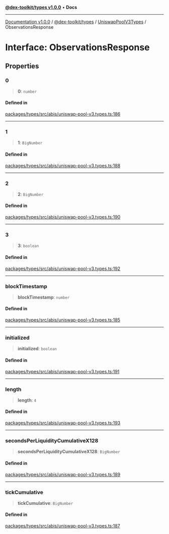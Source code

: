 [**@dex-toolkit/types v1.0.0**](../../../README.md) • **Docs**

***

[Documentation v1.0.0](../../../../../packages.md) / [@dex-toolkit/types](../../../README.md) / [UniswapPoolV3Types](../README.md) / ObservationsResponse

# Interface: ObservationsResponse

## Properties

### 0

> **0**: `number`

#### Defined in

[packages/types/src/abis/uniswap-pool-v3.types.ts:186](https://github.com/niZmosis/dex-toolkit/blob/3d8b41b44787b30fbea5de3ab4737662ffb61bc8/packages/types/src/abis/uniswap-pool-v3.types.ts#L186)

***

### 1

> **1**: `BigNumber`

#### Defined in

[packages/types/src/abis/uniswap-pool-v3.types.ts:188](https://github.com/niZmosis/dex-toolkit/blob/3d8b41b44787b30fbea5de3ab4737662ffb61bc8/packages/types/src/abis/uniswap-pool-v3.types.ts#L188)

***

### 2

> **2**: `BigNumber`

#### Defined in

[packages/types/src/abis/uniswap-pool-v3.types.ts:190](https://github.com/niZmosis/dex-toolkit/blob/3d8b41b44787b30fbea5de3ab4737662ffb61bc8/packages/types/src/abis/uniswap-pool-v3.types.ts#L190)

***

### 3

> **3**: `boolean`

#### Defined in

[packages/types/src/abis/uniswap-pool-v3.types.ts:192](https://github.com/niZmosis/dex-toolkit/blob/3d8b41b44787b30fbea5de3ab4737662ffb61bc8/packages/types/src/abis/uniswap-pool-v3.types.ts#L192)

***

### blockTimestamp

> **blockTimestamp**: `number`

#### Defined in

[packages/types/src/abis/uniswap-pool-v3.types.ts:185](https://github.com/niZmosis/dex-toolkit/blob/3d8b41b44787b30fbea5de3ab4737662ffb61bc8/packages/types/src/abis/uniswap-pool-v3.types.ts#L185)

***

### initialized

> **initialized**: `boolean`

#### Defined in

[packages/types/src/abis/uniswap-pool-v3.types.ts:191](https://github.com/niZmosis/dex-toolkit/blob/3d8b41b44787b30fbea5de3ab4737662ffb61bc8/packages/types/src/abis/uniswap-pool-v3.types.ts#L191)

***

### length

> **length**: `4`

#### Defined in

[packages/types/src/abis/uniswap-pool-v3.types.ts:193](https://github.com/niZmosis/dex-toolkit/blob/3d8b41b44787b30fbea5de3ab4737662ffb61bc8/packages/types/src/abis/uniswap-pool-v3.types.ts#L193)

***

### secondsPerLiquidityCumulativeX128

> **secondsPerLiquidityCumulativeX128**: `BigNumber`

#### Defined in

[packages/types/src/abis/uniswap-pool-v3.types.ts:189](https://github.com/niZmosis/dex-toolkit/blob/3d8b41b44787b30fbea5de3ab4737662ffb61bc8/packages/types/src/abis/uniswap-pool-v3.types.ts#L189)

***

### tickCumulative

> **tickCumulative**: `BigNumber`

#### Defined in

[packages/types/src/abis/uniswap-pool-v3.types.ts:187](https://github.com/niZmosis/dex-toolkit/blob/3d8b41b44787b30fbea5de3ab4737662ffb61bc8/packages/types/src/abis/uniswap-pool-v3.types.ts#L187)
